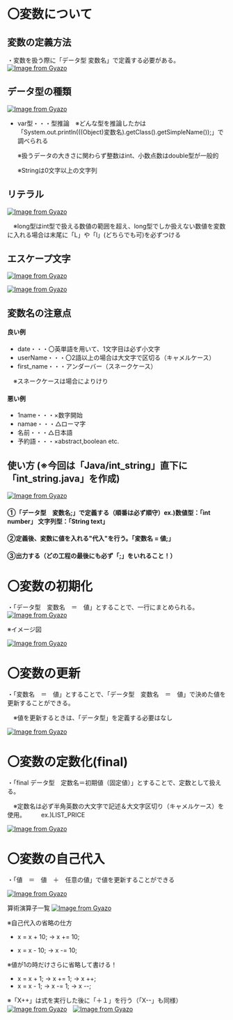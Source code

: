 # 〇変数について
## 変数の定義方法
・変数を扱う際に「データ型 変数名」で定義する必要がある。
[![Image from Gyazo](https://i.gyazo.com/b5bc8c1043cc9d0a484c0afd6dd4d7a2.png)](https://gyazo.com/b5bc8c1043cc9d0a484c0afd6dd4d7a2)

## データ型の種類
[![Image from Gyazo](https://i.gyazo.com/3b186bc0c6eecdebaf376e823efd1847.png)](https://gyazo.com/3b186bc0c6eecdebaf376e823efd1847)

- var型・・・型推論　※どんな型を推論したかは「System.out.println(((Object)変数名).getClass().getSimpleName());」で調べられる

  ※扱うデータの大きさに関わらず整数はint、小数点数はdouble型が一般的
  
  ※Stringは0文字以上の文字列

## リテラル
[![Image from Gyazo](https://i.gyazo.com/610eaa1f52ef21da5bdefb1e2bde1f1b.png)](https://gyazo.com/610eaa1f52ef21da5bdefb1e2bde1f1b)

　※long型はint型で扱える数値の範囲を超え、long型でしか扱えない数値を変数に入れる場合は末尾に「L」や「l」(どちらでも可)を必ずつける

## エスケープ文字
[![Image from Gyazo](https://i.gyazo.com/04a357899d6fd28d1f6963c4f79cb361.png)](https://gyazo.com/04a357899d6fd28d1f6963c4f79cb361)

[![Image from Gyazo](https://i.gyazo.com/28fc14aed23cef2c70e28b03cebd3796.png)](https://gyazo.com/28fc14aed23cef2c70e28b03cebd3796)

## 変数名の注意点
#### 良い例
- date・・・〇英単語を用いて、1文字目は必ず小文字
- userName・・・〇2語以上の場合は大文字で区切る（キャメルケース）
- first_name・・・アンダーバー（スネークケース） 

　※スネークケースは場合によりけり

#### 悪い例
- 1name・・・×数字開始
- namae・・・△ローマ字
- 名前・・・△日本語
- 予約語・・・×abstract,boolean etc.

## 使い方 (※今回は「Java/int_string」直下に「int_string.java」を作成)
[![Image from Gyazo](https://i.gyazo.com/bb1f65e317e9438a8dd5bed774c453f6.png)](https://gyazo.com/bb1f65e317e9438a8dd5bed774c453f6)

#### ①「データ型　変数名;」で定義する（順番は必ず順守）ex.)数値型：「int number」 文字列型：「String text」

#### ②定義後、変数に値を入れる"代入"を行う。「変数名 = 値;」

#### ③出力する（どの工程の最後にも必ず「;」をいれること！） 

# 〇変数の初期化
・「データ型　変数名　＝　値」とすることで、一行にまとめられる。
[![Image from Gyazo](https://i.gyazo.com/3ac8c783f7b59c4c3e2467efca7fdca3.png)](https://gyazo.com/3ac8c783f7b59c4c3e2467efca7fdca3)

※イメージ図

[![Image from Gyazo](https://i.gyazo.com/c70194e1cf8e8d67602be74a992e8b38.png)](https://gyazo.com/c70194e1cf8e8d67602be74a992e8b38)

# 〇変数の更新
・「変数名　＝　値」とすることで、「データ型　変数名　＝　値」で決めた値を更新することができる。

　※値を更新するときは、「データ型」を定義する必要はなし

[![Image from Gyazo](https://i.gyazo.com/aec96d4729a7b6ced4e9e22fe5b62ef0.png)](https://gyazo.com/aec96d4729a7b6ced4e9e22fe5b62ef0)

# 〇変数の定数化(final)
・「final データ型　定数名＝初期値（固定値）」とすることで、定数として扱える。

　※定数名は必ず半角英数の大文字で記述＆大文字区切り（キャメルケース）を使用。
 　　
    ex.)LIST_PRICE

[![Image from Gyazo](https://i.gyazo.com/40255ff1f487b88935772d36e3364669.png)](https://gyazo.com/40255ff1f487b88935772d36e3364669)

# 〇変数の自己代入
・「値　＝　値　＋　任意の値」で値を更新することができる

[![Image from Gyazo](https://i.gyazo.com/79a1ab29570f339748a4efab1319af62.png)](https://gyazo.com/79a1ab29570f339748a4efab1319af62)

算術演算子一覧
[![Image from Gyazo](https://i.gyazo.com/49ff8a2bce1742b401c50e8514ad7a7d.png)](https://gyazo.com/49ff8a2bce1742b401c50e8514ad7a7d)

※自己代入の省略の仕方

- x = x + 10; → x += 10;

- x = x - 10; → x -= 10;
  
※値が1の時だけさらに省略して書ける！
- x = x + 1; → x += 1; → x ++;
- x = x - 1; → x -= 1; → x --;

※「X++」は式を実行した後に「＋１」を行う（「X--」も同様）
[![Image from Gyazo](https://i.gyazo.com/af40696247d39c7ccbb9b252aa8c3eb7.png)](https://gyazo.com/af40696247d39c7ccbb9b252aa8c3eb7)　[![Image from Gyazo](https://i.gyazo.com/eb92e3a6ce49eda5e501ab677e81126d.png)](https://gyazo.com/eb92e3a6ce49eda5e501ab677e81126d)
